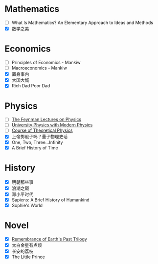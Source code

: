 # Mathematics

- [ ] What Is Mathematics? An Elementary Approach to Ideas and Methods
- [x] 数学之美

# Economics

- [ ] Principles of Economics - Mankiw
- [ ] Macroeconomics - Mankiw
- [x] 置身事内
- [x] 大国大城
- [x] Rich Dad Poor Dad

# Physics

- [ ] [The Feynman Lectures on Physics](https://www.feynmanlectures.caltech.edu/)
- [ ] [University Physics with Modern Physics](https://en.wikipedia.org/wiki/University_Physics)
- [ ] [Course of Theoretical Physics](https://en.wikipedia.org/wiki/Course_of_Theoretical_Physics)
- [x] 上帝掷骰子吗？量子物理史话
- [x] One, Two, Three...Infinity
- [x] A Brief History of Time

# History

- [x] 明朝那些事
- [x] 浪潮之巅
- [x] 邓小平时代
- [x] Sapiens: A Brief History of Humankind
- [x] Sophie's World

# Novel

- [x] [Remembrance of Earth's Past Trilogy](https://en.wikipedia.org/wiki/Remembrance_of_Earth%27s_Past)
- [x] 太白金星有点烦
- [x] 长安的荔枝
- [x] The Little Prince

